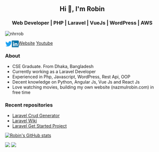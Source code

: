 <h2 align="center">Hi 👋, I'm Robin</h2>
<h3 align="center">Web Developer | PHP | Laravel | VueJs | WordPress | AWS</h3>

<p align="left"> <img src="https://komarev.com/ghpvc/?username=nhrrob&label=Profile%20views&color=0e75b6&style=flat" alt="nhrrob" /> </p>

<a href="https://twitter.com/nhr_rob" target="blank"><img align="left" src="icons/twitter.svg" alt="nhrrob" width="22px" /></a>
<a href="https://linkedin.com/in/nhrrob" target="blank"><img align="left" src="icons/linkedin.svg" alt="nhrrob" width="22px" /></a>
<a href="https://nazmulrobin.com" target="blank">Website</a>
<a href="https://www.youtube.com/c/NazmulHasanRobinNHR" target="blank">Youtube</a>
<br />

### About

- CSE Graduate. From Dhaka, Bangladesh
- Currently working as a Laravel Developer
- Experienced in Php, Javascript, WordPress, Rest Api, OOP
- Decent knowledge on Python, Angular Js, Vue Js and React Js 
- Love watching movies, building my own website (nazmulrobin.com) in free time

### Recent repositories

- <a href="https://github.com/nhrrob/crudgenerator">Laravel Crud Generator</a>
- <a href="https://github.com/nhrrob/laravelwiki">Laravel Wiki</a>
- <a href="https://github.com/nhrrob/laravel-get-started-project">Laravel Get Started Project</a>

[![Robin's GitHub stats](https://github-readme-stats.vercel.app/api?username=nhrrob)](https://github.com/nhrrob/github-readme-stats)

![](https://raw.githubusercontent.com/nhrrob/github-stats-transparent/output/generated/overview.svg)
![](https://raw.githubusercontent.com/nhrrob/github-stats-transparent/output/generated/languages.svg)
